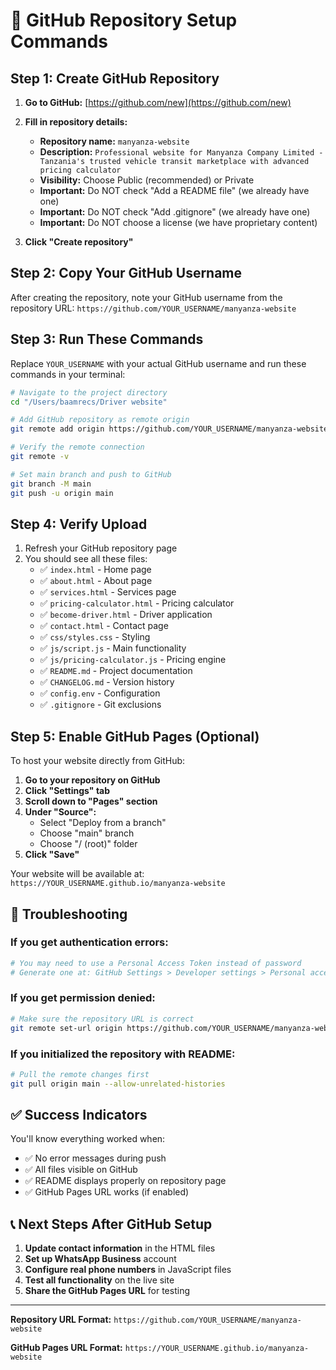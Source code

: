 # 🚀 GitHub Repository Setup Commands

## Step 1: Create GitHub Repository

1. **Go to GitHub:** [https://github.com/new](https://github.com/new)
2. **Fill in repository details:**
   - **Repository name:** `manyanza-website`
   - **Description:** `Professional website for Manyanza Company Limited - Tanzania's trusted vehicle transit marketplace with advanced pricing calculator`
   - **Visibility:** Choose Public (recommended) or Private
   - **Important:** Do NOT check "Add a README file" (we already have one)
   - **Important:** Do NOT check "Add .gitignore" (we already have one)
   - **Important:** Do NOT choose a license (we have proprietary content)

3. **Click "Create repository"**

## Step 2: Copy Your GitHub Username

After creating the repository, note your GitHub username from the repository URL:
`https://github.com/YOUR_USERNAME/manyanza-website`

## Step 3: Run These Commands

Replace `YOUR_USERNAME` with your actual GitHub username and run these commands in your terminal:

```bash
# Navigate to the project directory
cd "/Users/baamrecs/Driver website"

# Add GitHub repository as remote origin
git remote add origin https://github.com/YOUR_USERNAME/manyanza-website.git

# Verify the remote connection
git remote -v

# Set main branch and push to GitHub
git branch -M main
git push -u origin main
```

## Step 4: Verify Upload

1. Refresh your GitHub repository page
2. You should see all these files:
   - ✅ `index.html` - Home page
   - ✅ `about.html` - About page
   - ✅ `services.html` - Services page
   - ✅ `pricing-calculator.html` - Pricing calculator
   - ✅ `become-driver.html` - Driver application
   - ✅ `contact.html` - Contact page
   - ✅ `css/styles.css` - Styling
   - ✅ `js/script.js` - Main functionality
   - ✅ `js/pricing-calculator.js` - Pricing engine
   - ✅ `README.md` - Project documentation
   - ✅ `CHANGELOG.md` - Version history
   - ✅ `config.env` - Configuration
   - ✅ `.gitignore` - Git exclusions

## Step 5: Enable GitHub Pages (Optional)

To host your website directly from GitHub:

1. **Go to your repository on GitHub**
2. **Click "Settings" tab**
3. **Scroll down to "Pages" section**
4. **Under "Source":**
   - Select "Deploy from a branch"
   - Choose "main" branch
   - Choose "/ (root)" folder
5. **Click "Save"**

Your website will be available at:
`https://YOUR_USERNAME.github.io/manyanza-website`

## 🔧 Troubleshooting

### If you get authentication errors:
```bash
# You may need to use a Personal Access Token instead of password
# Generate one at: GitHub Settings > Developer settings > Personal access tokens > Tokens (classic)
```

### If you get permission denied:
```bash
# Make sure the repository URL is correct
git remote set-url origin https://github.com/YOUR_USERNAME/manyanza-website.git
```

### If you initialized the repository with README:
```bash
# Pull the remote changes first
git pull origin main --allow-unrelated-histories
```

## ✅ Success Indicators

You'll know everything worked when:
- ✅ No error messages during push
- ✅ All files visible on GitHub
- ✅ README displays properly on repository page
- ✅ GitHub Pages URL works (if enabled)

## 📞 Next Steps After GitHub Setup

1. **Update contact information** in the HTML files
2. **Set up WhatsApp Business** account
3. **Configure real phone numbers** in JavaScript files
4. **Test all functionality** on the live site
5. **Share the GitHub Pages URL** for testing

---

**Repository URL Format:**
`https://github.com/YOUR_USERNAME/manyanza-website`

**GitHub Pages URL Format:**
`https://YOUR_USERNAME.github.io/manyanza-website`